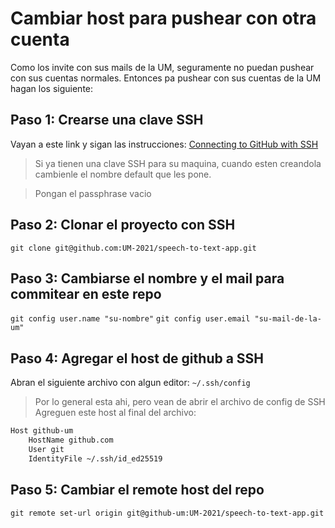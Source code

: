 # Cambiar host para pushear con otra cuenta

Como los invite con sus mails de la UM, seguramente no puedan pushear con sus cuentas normales. Entonces pa pushear con sus cuentas de la UM hagan los siguiente:

## Paso 1: Crearse una clave SSH

Vayan a este link y sigan las instrucciones: [Connecting to GitHub with SSH](https://docs.github.com/en/github/authenticating-to-github/connecting-to-github-with-ssh)

> Si ya tienen una clave SSH para su maquina, cuando esten creandola cambienle el nombre default que les pone.

> Pongan el passphrase vacio

## Paso 2: Clonar el proyecto con SSH

`git clone git@github.com:UM-2021/speech-to-text-app.git`

## Paso 3: Cambiarse el nombre y el mail para commitear en este repo

`git config user.name "su-nombre"`
`git config user.email "su-mail-de-la-um"`

## Paso 4: Agregar el host de github a SSH

Abran el siguiente archivo con algun editor: `~/.ssh/config`

> Por lo general esta ahi, pero vean de abrir el archivo de config de SSH
> Agreguen este host al final del archivo:

```txt
Host github-um
    HostName github.com
    User git
    IdentityFile ~/.ssh/id_ed25519
```

## Paso 5: Cambiar el remote host del repo

`git remote set-url origin git@github-um:UM-2021/speech-to-text-app.git`
